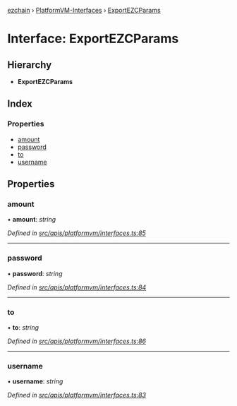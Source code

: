 [ezchain](../README.md) › [PlatformVM-Interfaces](../modules/platformvm_interfaces.md) › [ExportEZCParams](platformvm_interfaces.exportezcparams.md)

# Interface: ExportEZCParams

## Hierarchy

* **ExportEZCParams**

## Index

### Properties

* [amount](platformvm_interfaces.exportezcparams.md#amount)
* [password](platformvm_interfaces.exportezcparams.md#password)
* [to](platformvm_interfaces.exportezcparams.md#to)
* [username](platformvm_interfaces.exportezcparams.md#username)

## Properties

###  amount

• **amount**: *string*

*Defined in [src/apis/platformvm/interfaces.ts:85](https://github.com/EZChain-core/ezchainjs/blob/5511161/src/apis/platformvm/interfaces.ts#L85)*

___

###  password

• **password**: *string*

*Defined in [src/apis/platformvm/interfaces.ts:84](https://github.com/EZChain-core/ezchainjs/blob/5511161/src/apis/platformvm/interfaces.ts#L84)*

___

###  to

• **to**: *string*

*Defined in [src/apis/platformvm/interfaces.ts:86](https://github.com/EZChain-core/ezchainjs/blob/5511161/src/apis/platformvm/interfaces.ts#L86)*

___

###  username

• **username**: *string*

*Defined in [src/apis/platformvm/interfaces.ts:83](https://github.com/EZChain-core/ezchainjs/blob/5511161/src/apis/platformvm/interfaces.ts#L83)*
